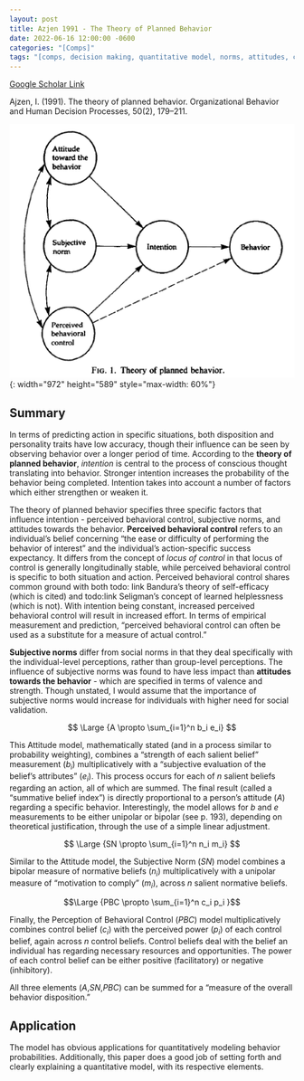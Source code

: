 ```yaml
---
layout: post
title: Azjen 1991 - The Theory of Planned Behavior
date: 2022-06-16 12:00:00 -0600
categories: "[Comps]"
tags: "[comps, decision making, quantitative model, norms, attitudes, control, good paper]"
---
```

[Google Scholar Link](https://scholar.google.com/scholar?hl=en&as_sdt=0%2C5&q=the+theory+of+planned+behavior&btnG=)

Ajzen, I. (1991). The theory of planned behavior. Organizational Behavior and Human Decision Processes, 50(2), 179–211.

![The Theory of Planned Behavior](/images/TheoryOfPlannedBehavior.PNG){: width="972" height="589" style="max-width: 60%"}

## Summary
In terms of predicting action in specific situations, both disposition and personality traits have low accuracy, though their influence can be seen by observing behavior over a longer period of time.  According to the **theory of planned behavior**, _intention_ is central to the process of conscious thought translating into behavior.  Stronger intention increases the probability of the behavior being completed.  Intention takes into account a number of factors which either strengthen or weaken it.

The theory of planned behavior specifies three specific factors that influence intention - perceived behavioral control, subjective norms, and attitudes towards the behavior.  **Perceived behavioral control** refers to an individual’s belief concerning “the ease or difficulty of performing the behavior of interest” and the individual’s action-specific success expectancy.  It differs from the concept of _locus of control_ in that locus of control is generally longitudinally stable, while perceived behavioral control is specific to both situation and action.  Perceived behavioral control shares common ground with both todo: link Bandura’s theory of self-efficacy (which is cited) and todo:link Seligman’s concept of learned helplessness (which is not).  With intention being constant, increased perceived behavioral control will result in increased effort.  In terms of empirical measurement and prediction, “perceived behavioral control can often be used as a substitute for a measure of actual control.”

**Subjective norms** differ from social norms in that they deal specifically with the individual-level perceptions, rather than group-level perceptions.  The influence of subjective norms was found to have less impact than **attitudes towards the behavior** - which are specified in terms of valence and strength.  Though unstated, I would assume that the importance of subjective norms would increase for individuals with higher need for social validation.  

$$ \Large {A \propto \sum_{i=1}^n b_i e_i} $$

This Attitude model, mathematically stated (and in a process similar to probability weighting), combines a “strength of each salient belief” measurement ($b_i$) multiplicatively with a “subjective evaluation of the belief’s attributes” ($e_i$).  This process occurs for each of $n$ salient beliefs regarding an action, all of which are summed.  The final result (called a “summative belief index”) is directly proportional to a person’s attitude ($A$) regarding a specific behavior.  Interestingly, the model allows for $b$ and $e$ measurements to be either unipolar or bipolar (see p. 193), depending on theoretical justification, through the use of a simple linear adjustment.  

$$ \Large {SN  \propto \sum_{i=1}^n n_i m_i} $$

Similar to the Attitude model, the Subjective Norm (<span>$SN$</span>) model combines a bipolar measure of normative beliefs (<span>$n_i$</span>) multiplicatively with a unipolar measure of “motivation to comply” (<span>$m_i$</span>), across <span>$n$</span> salient normative beliefs.  

$$\Large {PBC  \propto \sum_{i=1}^n c_i p_i
}$$

Finally, the Perception of Behavioral Control (<span>$PBC$</span>) model multiplicatively combines control belief (<span>$c_i$</span>) with the perceived power (<span>$p_i$</span>) of each control belief, again across <span>$n$</span> control beliefs.  Control beliefs deal with the belief an individual has regarding necessary resources and opportunities.  The power of each control belief can be either positive (facilitatory) or negative (inhibitory).

All three elements (<span>$A$</span>,<span>$SN$</span>,<span>$PBC$</span>) can be summed for a “measure of the overall behavior disposition.”

## Application
The model has obvious applications for quantitatively modeling behavior probabilities.  Additionally, this paper does a good job of setting forth and clearly explaining a quantitative model, with its respective elements.
